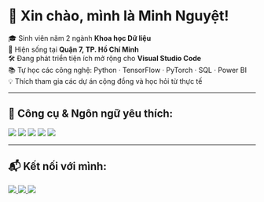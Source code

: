 # 🌙 Xin chào, mình là **Minh Nguyệt**!

🎓 Sinh viên năm 2 ngành **Khoa học Dữ liệu**  
📍 Hiện sống tại **Quận 7, TP. Hồ Chí Minh**  
🛠 Đang phát triển tiện ích mở rộng cho **Visual Studio Code**  
📚 Tự học các công nghệ: Python · TensorFlow · PyTorch · SQL · Power BI  
💡 Thích tham gia các dự án cộng đồng và học hỏi từ thực tế

---

## 🧰 Công cụ & Ngôn ngữ yêu thích:
<p>
  <img src="https://img.shields.io/badge/-Python-3776AB?logo=python&logoColor=white&style=for-the-badge"/>
  <img src="https://img.shields.io/badge/-TensorFlow-FF6F00?logo=tensorflow&logoColor=white&style=for-the-badge"/>
  <img src="https://img.shields.io/badge/-PyTorch-EE4C2C?logo=pytorch&logoColor=white&style=for-the-badge"/>
  <img src="https://img.shields.io/badge/-VS%20Code-007ACC?logo=visual-studio-code&logoColor=white&style=for-the-badge"/>
  <img src="https://img.shields.io/badge/-Git-F05032?logo=git&logoColor=white&style=for-the-badge"/>
</p>

---

## 📬 Kết nối với mình:
<p>
  <a href="mailto:decomchay@gmail.com">
    <img src="https://img.shields.io/badge/Gmail-decomchay@gmail.com-D14836?style=for-the-badge&logo=gmail&logoColor=white"/>
  </a>
  <a href="https://www.linkedin.com/">
    <img src="https://img.shields.io/badge/LinkedIn-Kết_nối-0077B5?style=for-the-badge&logo=linkedin&logoColor=white"/>
  </a>
  <a href="https://facebook.com/">
    <img src="https://img.shields.io/badge/Facebook-Theo_dõi-1877F2?style=for-the-badge&logo=facebook&logoColor=white"/>
  </a>
</p>
